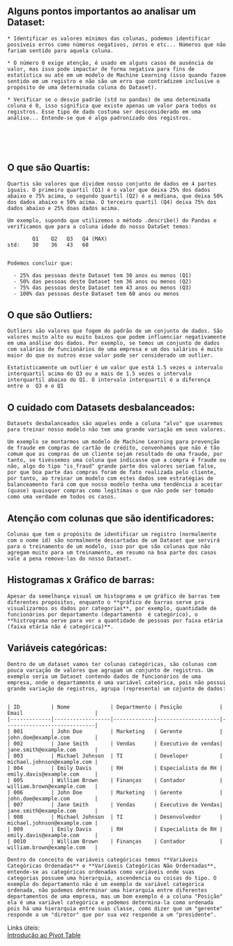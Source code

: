<h2>Alguns pontos importantos ao analisar um Dataset:</h2>

    * Identificar os valores mínimos das colunas, podemos identificar possíveis erros como números negativos, zeros e etc... Números que não fariam sentido para aquela coluna.

    * O número 0 exige atenção, é usado em alguns casos de ausência de valor, mas isso pode impactar de forma negativa para fins de estatística ou até em um modelo de Machine Learning (isso quando fazem sentido em um registro e não são um erro que contradizem inclusive o propósito de uma determinada coluna do Dataset).

    * Verificar se o desvio padrão (std no pandas) de uma determinada coluna é 0, isso significa que existe apenas um valor para todos os registros. Esse tipo de dado costuma ser desconsiderado em uma análise... Entende-se que é algo padronizado dos registros.


<br/>
<br/>
<br/>

<h2>O que são Quartis:</h2>

    Quartis são valores que dividem nosso conjunto de dados em 4 partes iguais. O primeiro quartil (Q1) é o valor que deixa 25% dos dados abaixo e 75% acima, o segundo quartil (Q2) é a mediana, que deixa 50% dos dados abaixo e 50% acima. O terceiro quartil (Q4) deixa 75% dos dados abaixo e 25% doas dados acima.

    Um exemplo, supondo que utilizemos o método .describe() do Pandas e verificamos que para a coluna idade do nosso DataSet temos: 

            Q1    Q2   Q3   Q4 (MAX)
    std:    30    36   43   60


    Podemos concluir que: 

      - 25% das pessoas deste Dataset tem 30 anos ou menos (Q1)
      - 50% das pessoas deste Dataset tem 36 anos ou menos (Q2)
      - 75% das pessoas deste Dataset tem 43 anos ou menos (Q3)
      - 100% das pessoas deste Dataset tem 60 anos ou menos
 

<h2>O que são Outliers:</h2>

    Outliers são valores que fogem do padrão de um conjunto de dados. São valores muito alto ou muito baixos que podem influenciar negativamente em uma análise dos dados. Por exemplo, se temos um conjunto de dados com salários de funcionários de uma empresa e um dos salários é muito maior do que os outros esse valor pode ser considerado um outlier.

    Estatisticamente um outlier é um valor que está 1.5 vezes o intervalo interquartil acima do Q3 ou a mais de 1.5 vezes o intervalo interquartil abaixo do Q1. O intervalo interquartil é a diferença entre o  Q3 e o Q1


<h2>O cuidado com Datasets desbalanceados:</h2>


    Datasets desbalanceados são aqueles onde a coluna "alvo" que usaremos para treinar nosso modelo não tem uma grande variação em seus valores.

    Um exemplo se montarmos um modelo de Machine Learning para prevenção de fraude em compras de cartão de crédito, convenhamos que não é tão comum que as compras de um cliente sejam resultado de uma fraude, por tanto, se tivéssemos uma coluna que indicasse que a compra é fraude ou não, algo do tipo "is_fraud" grande parte dos valores seriam false, por que boa parte das compras foram de fato realizada pelo cliente, por tanto, ao treinar um modelo com estes dados sem estratégias de balanceamento fará com que nosso modelo tenha uma tendência a aceitar (quase) quaisquer compras como legitimas o que não pode ser tomado como uma verdade em todos os casos. 


<h2>Atenção com colunas que são identificadores:</h2>


    Colunas que tem o propósito de identificar um registro (normalmente com o nome id) são normalmente descartadas de um Dataset que servirá para o treinamento de um modelo, isso por que são colunas que não agregam muito para um treinamento, em resumo na boa parte dos casos vale a pena remove-las do nosso Dataset.


<h2>Histogramas x Gráfico de barras:</h2>


    Apesar da semelhança visual um histograma e um gráfico de barras tem diferentes propósitos, enquanto o **gráfico de barras serve pra visualizarmos os dados por categorias**, por exemplo, quantidade de funcionários por departamento (departamento  é categórico), o **histrograma serve para ver a quantidade de pessoas por faixa etária (faixa etária não é categórica)**.


<h2>Variáveis categóricas:</h2>


    Dentro de um dataset vamos ter colunas categóricas, são colunas com pouca variação de valores que agrupam um conjunto de registros. Um exemplo seria um Dataset contendo dados de funcionários de uma empresa, onde o departamento é uma variável cateórica, pois não possui grande variação de registros, agrupa (representa) um cojunto de dados:


    | ID          | Nome             | Departmento | Posição            | Email                       |
    |-------------|------------------|-------------|--------------------|-----------------------------|
    | 001         | John Doe         | Marketing   | Gerente            | john.doe@example.com        |
    | 002         | Jane Smith       | Vendas      | Executivo de vendas| jane.smith@example.com      |
    | 003         | Michael Johnson  | TI          | Developer          | michael.johnson@example.com |
    | 004         | Emily Davis      | RH          | Especialista de RH | emily.davis@example.com     |
    | 005         | William Brown    | Finanças    | Contador           | william.brown@example.com   |
    | 006         | John Doe         | Marketing   | Gerente            | john.doe@example.com        |
    | 007         | Jane Smith       | Vendas      | Executivo de Vendas| jane.smith@example.com      |
    | 008         | Michael Johnson  | TI          | Desenvolvedor      | michael.johnson@example.com |
    | 009         | Emily Davis      | RH          | Especialista de RH | emily.davis@example.com     |
    | 0010        | William Brown    | Finanças    | Contador           | william.brown@example.com   |

    Dentro do conceito de variáveis categóricas temos **Variáveis Categóricas Ordenadas** e **Variáveis Categóricas Não Ordernadas**, entende-se as categóricas ordenadas como variáveis onde suas categorias possuem uma hierarquia, ascendencia ou coisas do tipo. O exemplo do departamento não é um exemplo de variável categórica ordenada, não podemos determinar uma hierarquia entre diferentes departamentos de uma empresa, mas um bom exemplo é a coluna "Posição" ela é uma variável categórica e podemos determina-la como ordenada pois há uma hierarquia entre suas classe, como dizer que um "gerente" responde a um "diretor" que por sua vez responde a um "presidente".  







Links úteis: </br>
    [Introdução ao Pivot Table](https://www.youtube.com/watch?v=Ns5qXfPrBm8)